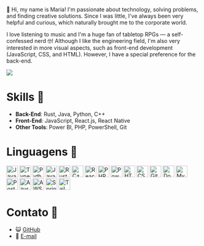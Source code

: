 🌸 Hi, my name is Maria! I'm passionate about technology, solving problems, and finding creative solutions. Since I was little, I've always been very helpful and curious, which naturally brought me to the corporate world.

I love listening to music and I'm a huge fan of tabletop RPGs — a self-confessed nerd 🤓! Although I like the engineering field, I'm also very interested in more visual aspects, such as front-end development (JavaScript, CSS, and HTML). However, I have a special preference for the back-end.

<div>
  <img src="https://capsule-render.vercel.app/api?type=waving&color=gradient&height=100"/>
</div>




# Skills 🌸

- **Back-End**: Rust, Java, Python, C++  
- **Front-End**: JavaScript, React.js, React Native  
- **Other Tools**: Power BI, PHP, PowerShell, Git  

# Linguagens 🌸
<div>
  <img src="https://cdn.jsdelivr.net/gh/devicons/devicon/icons/javascript/javascript-original.svg" height="30" alt="JavaScript" />
  <img src="https://cdn.jsdelivr.net/gh/devicons/devicon/icons/typescript/typescript-original.svg" height="30" alt="TypeScript" />
  <img src="https://cdn.jsdelivr.net/gh/devicons/devicon/icons/python/python-original.svg" height="30" alt="Python" />
  <img src="https://cdn.jsdelivr.net/gh/devicons/devicon/icons/java/java-original.svg" height="30" alt="Java" />
  <img src="https://cdn.jsdelivr.net/gh/devicons/devicon/icons/rust/rust-original.svg" height="30" alt="Rust" />
  <img src="https://cdn.jsdelivr.net/gh/devicons/devicon/icons/cplusplus/cplusplus-original.svg" height="30" alt="C++" />
  <img src="https://cdn.jsdelivr.net/gh/devicons/devicon/icons/react/react-original.svg" height="30" alt="React.js" />
  <img src="https://cdn.jsdelivr.net/gh/devicons/devicon/icons/php/php-plain.svg" height="30" alt="PHP" />
  <img src="https://cdn.jsdelivr.net/gh/devicons/devicon/icons/powershell/powershell-original.svg" height="30" alt="PowerShell" />
  <img src="https://cdn.jsdelivr.net/gh/devicons/devicon/icons/html5/html5-original.svg" height="30" alt="HTML5" />
  <img src="https://cdn.jsdelivr.net/gh/devicons/devicon/icons/css3/css3-original.svg" height="30" alt="CSS3" />
  <img src="https://cdn.jsdelivr.net/gh/devicons/devicon/icons/git/git-original.svg" height="30" alt="Git" />
  <img src="https://cdn.jsdelivr.net/gh/devicons/devicon/icons/docker/docker-original.svg" height="30" alt="Docker" />
  <img src="https://cdn.jsdelivr.net/gh/devicons/devicon/icons/mysql/mysql-original.svg" height="30" alt="MySQL" />
  <img src="https://cdn.jsdelivr.net/gh/devicons/devicon/icons/postgresql/postgresql-original.svg" height="30" alt="PostgreSQL" />
  <img src="https://cdn.jsdelivr.net/gh/devicons/devicon/icons/azure/azure-original.svg" height="30" alt="Azure" />
  <img src="https://cdn.jsdelivr.net/gh/devicons/devicon/icons/amazonwebservices/amazonwebservices-original-wordmark.svg" height="30" alt="AWS" />
  <img src="https://cdn.jsdelivr.net/gh/devicons/devicon/icons/spring/spring-original.svg" height="30" alt="Spring" />
  <img src="https://cdn.jsdelivr.net/gh/devicons/devicon/icons/tailwindcss/tailwindcss-original-wordmark.svg" height="30" alt="TailwindCSS" />
</div>

# Contato 🌸

- 😺 [GitHub](https://github.com/eusoumari)  
- 📧 [E-mail](mailto:mariaaquinodeveloper@outlook.com)  

